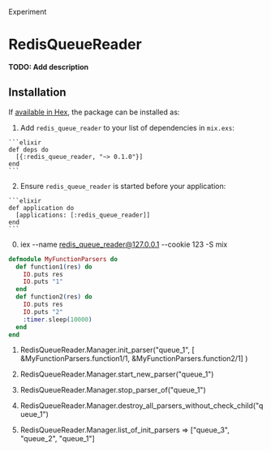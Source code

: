 Experiment

# RedisQueueReader

**TODO: Add description**

## Installation

If [available in Hex](https://hex.pm/docs/publish), the package can be installed as:

  1. Add `redis_queue_reader` to your list of dependencies in `mix.exs`:

    ```elixir
    def deps do
      [{:redis_queue_reader, "~> 0.1.0"}]
    end
    ```

  2. Ensure `redis_queue_reader` is started before your application:

    ```elixir
    def application do
      [applications: [:redis_queue_reader]]
    end
    ```



0) iex --name redis_queue_reader@127.0.0.1 --cookie 123 -S mix


```elixir
defmodule MyFunctionParsers do
  def function1(res) do
    IO.puts res
    IO.puts "1"
  end
  def function2(res) do
    IO.puts res
    IO.puts "2"
    :timer.sleep(10000)
  end
end
```

1) RedisQueueReader.Manager.init_parser("queue_1", [ &MyFunctionParsers.function1/1, &MyFunctionParsers.function2/1] )


2) RedisQueueReader.Manager.start_new_parser("queue_1")

3) RedisQueueReader.Manager.stop_parser_of("queue_1")

4) RedisQueueReader.Manager.destroy_all_parsers_without_check_child("queue_1")

5) RedisQueueReader.Manager.list_of_init_parsers => ["queue_3", "queue_2", "queue_1"]




